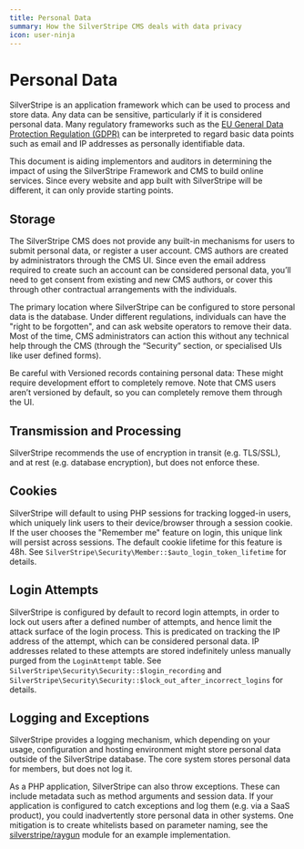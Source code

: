 ```yaml
---
title: Personal Data
summary: How the SilverStripe CMS deals with data privacy
icon: user-ninja
---
```


# Personal Data

SilverStripe is an application framework which can be used to process
and store data. Any data can be sensitive, particularly if it is
considered personal data. Many regulatory frameworks such as the
[EU General Data Protection Regulation (GDPR)](https://en.wikipedia.org/wiki/General_Data_Protection_Regulation)
can be interpreted to regard basic data points such as email and IP addresses
as personally identifiable data.

This document is aiding implementors and auditors in determining
the impact of using the SilverStripe Framework and CMS
to build online services. Since every website and app built with
SilverStripe will be different, it can only provide starting points.

## Storage

The SilverStripe CMS does not provide any built-in mechanisms for users to submit personal data,
or register a user account. CMS authors are created by administrators through the CMS UI.
Since even the email address required to create such an account can be considered personal data,
you’ll need to get consent from existing and new CMS authors,
or cover this through other contractual arrangements with the individuals.

The primary location where SilverStripe can be configured to store personal data is the database.
Under different regulations, individuals can have the "right to be forgotten",
and can ask website operators to remove their data. 
Most of the time, CMS administrators can action this without any technical help through
the CMS (through the “Security” section, or specialised UIs like user defined forms).

Be careful with Versioned records containing personal data:
These might require development effort to completely remove.
Note that CMS users aren’t versioned by default, so you can completely remove them through the UI.

## Transmission and Processing

SilverStripe recommends the use of encryption in transit (e.g. TLS/SSL),
and at rest (e.g. database encryption), but does not enforce these.

## Cookies

SilverStripe will default to using PHP sessions for tracking logged-in users,
which uniquely link users to their device/browser through a session cookie.
If the user chooses the "Remember me" feature on login,
this unique link will persist across sessions. 
The default cookie lifetime for this feature is 48h.
See `SilverStripe\Security\Member::$auto_login_token_lifetime` for details.

## Login Attempts

SilverStripe is configured by default to record login attempts, in order to lock out users
after a defined number of attempts, and hence limit the attack surface of the login process.
This is predicated on tracking the IP address of the attempt, which can be considered personal data.
IP addresses related to these attempts are stored indefinitely unless manually purged
from the `LoginAttempt` table.
See `SilverStripe\Security\Security::$login_recording` and
`SilverStripe\Security\Security::$lock_out_after_incorrect_logins` for details.

## Logging and Exceptions

SilverStripe provides a logging mechanism, which depending on your usage, configuration and hosting
environment might store personal data outside of the SilverStripe database.
The core system stores personal data for members, but does not log it.

As a PHP application, SilverStripe can also throw exceptions. These can include
metadata such as method arguments and session data. If your application is configured
to catch exceptions and log them (e.g. via a SaaS product), you could inadvertently store
personal data in other systems. One mitigation is to create whitelists based on 
parameter naming, see the [silverstripe/raygun](https://github.com/silverstripe/silverstripe-raygun)
module for an example implementation. 